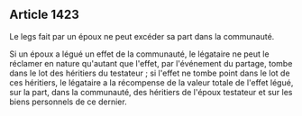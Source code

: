 Article 1423
----
Le legs fait par un époux ne peut excéder sa part dans la communauté.

Si un époux a légué un effet de la communauté, le légataire ne peut le réclamer
en nature qu'autant que l'effet, par l'événement du partage, tombe dans le lot
des héritiers du testateur ; si l'effet ne tombe point dans le lot de ces
héritiers, le légataire a la récompense de la valeur totale de l'effet légué,
sur la part, dans la communauté, des héritiers de l'époux testateur et sur les
biens personnels de ce dernier.
